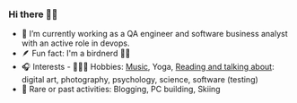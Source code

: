### Hi there 👋🏻

- 🔭 I’m currently working as a QA engineer and software business analyst with an active role in devops.
- 🪶 Fun fact: I'm a birdnerd 🪹🦉
- 🎧 Interests - 🧘🏽‍♀️ Hobbies: [Music](https://open.spotify.com/user/akmz), Yoga, [Reading and talking about](https://twitter.com/dpkgme): digital art, photography, psychology, science, software (testing)
- 📼 Rare or past activities: Blogging, PC building, Skiing
